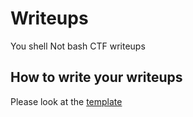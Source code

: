 # Writeups
You shell Not bash CTF writeups

## How to write your writeups
Please look at the [template](template.md)
